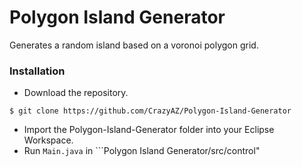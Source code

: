 # Polygon Island Generator

Generates a random island based on a voronoi polygon grid.

### Installation
- Download the repository.
```
$ git clone https://github.com/CrazyAZ/Polygon-Island-Generator
```

- Import the Polygon-Island-Generator folder into your Eclipse Workspace.
- Run ```Main.java``` in ```Polygon Island Generator/src/control"